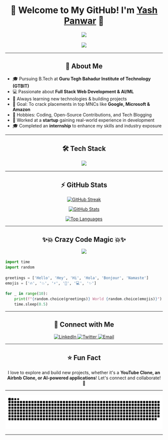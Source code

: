 <h1 align="center">🚀 Welcome to My GitHub! I'm <a href="https://github.com/YashPanwar">Yash Panwar</a> 🚀</h1>

<p align="center">
  <img src="https://readme-typing-svg.herokuapp.com?font=Fira+Code&duration=4000&pause=1000&color=34D399&center=true&width=435&lines=Full+Stack+Web+Developer;AI%2FML+Enthusiast;Tech+Explorer+%26+Innovator"/>
</p>

<p align="center">
  <img src="https://media.giphy.com/media/RbDKaczqWovIugyJmW/giphy.gif" width="400"/>
</p>

---

<h2 align="center">🌟 About Me</h2>

<ul>
<li>🎓 Pursuing B.Tech at <b>Guru Tegh Bahadur Institute of Technology (GTBIT)</b></li>
<li>💻 Passionate about <b>Full Stack Web Development & AI/ML</b></li>
<li>🚀 Always learning new technologies & building projects</li>
<li>🎯 Goal: To crack placements in top MNCs like <b>Google, Microsoft & Amazon</b></li>
<li>🎨 Hobbies: Coding, Open-Source Contributions, and Tech Blogging</li>
<li>🏢 Worked at a <b>startup</b> gaining real-world experience in development</li>
<li>🎓 Completed an <b>internship</b> to enhance my skills and industry exposure</li>
</ul>

---

<h2 align="center">🛠 Tech Stack</h2>
<p align="center">
  <img src="https://skillicons.dev/icons?i=html,css,js,python,java,ts,react,nextjs,nodejs,express,mongodb,tailwind,prisma,python,docker,git,github"/>
</p>

---

<h2 align="center">⚡ GitHub Stats</h2>

<p align="center">
  <a href="https://github.com/YashPanwar1408">
    <img
      src="https://streak-stats.demolab.com?user=YashPanwar1408&theme=tokyonight&hide_border=true"
      alt="GitHub Streak"
      onerror="this.onerror=null; this.src='https://github-readme-streak-stats.herokuapp.com?user=YashPanwar1408&theme=tokyonight&hide_border=true';"
    />
  </a>
</p>



<p align="center">
  <a href="https://github.com/YashPanwar1408">
    <img src="https://github-readme-stats.vercel.app/api?username=YashPanwar1408&show_icons=true&theme=tokyonight&hide_border=true" alt="GitHub Stats" />
  </a>
</p>

<p align="center">
  <a href="https://github.com/YashPanwar1408">
    <img src="https://github-readme-stats.vercel.app/api/top-langs/?username=YashPanwar1408&layout=compact&theme=tokyonight&hide_border=true" alt="Top Languages" />
  </a>
</p>


---

<h2 align="center">✨💥 Crazy Code Magic 💥✨</h2>

<p align="center">
  <img src="https://media.giphy.com/media/v1.Y2lkPTc5MGI3NjExZWFjNzU1ZDYwMmY2MTZhNzYyYTVhN2QyMDgwMzEyN2I3MGJmNGY2ZiZlcD12MV9naWZzX3NlYXJjaCZjdD1n/3o7aCTfyhYawdOXcFW/giphy.gif" width="400"/>
</p>

```python
import time
import random

greetings = ['Hello', 'Hey', 'Hi', 'Hola', 'Bonjour', 'Namaste']
emojis = ['🔥', '💥', '⚡', '🚀', '💻', '✨']

for _ in range(10):
    print(f"{random.choice(greetings)} World {random.choice(emojis)}")
    time.sleep(0.5)
```

--- 

<h2 align="center">🚀 Connect with Me</h2>

<p align="center">
  <a href="https://www.linkedin.com/in/yash-panwar-796673320" target="_blank">
    <img src="https://img.shields.io/badge/LinkedIn-%230A66C2.svg?style=for-the-badge&logo=linkedin&logoColor=white" alt="LinkedIn" />
  </a> 
  <a href="https://x.com/YashPanwar_0001" target="_blank">
    <img src="https://img.shields.io/badge/Twitter-%231DA1F2.svg?style=for-the-badge&logo=twitter&logoColor=white" alt="Twitter" />
  </a> 
  <a href="mailto:panwarhp2351@gmail.com">
    <img src="https://img.shields.io/badge/Email-%23D14836.svg?style=for-the-badge&logo=gmail&logoColor=white" alt="Email" />
  </a>
</p>


---

<h2 align="center">⭐ Fun Fact</h2> <p align="center">I love to explore and build new projects, whether it's a <b>YouTube Clone, an Airbnb Clone, or AI-powered applications</b>! Let's connect and collaborate! 🚀</p>

---

<picture>
  <source media="(prefers-color-scheme: dark)" srcset="https://raw.githubusercontent.com/YashPanwar1408/YashPanwar1408/output/github-snake-dark.svg" />
  <source media="(prefers-color-scheme: light)" srcset="https://raw.githubusercontent.com/YashPanwar1408/YashPanwar1408/output/github-snake.svg" />
  <img alt="github-snake" src="https://raw.githubusercontent.com/YashPanwar1408/YashPanwar1408/output/github-snake.svg" />
</picture>

---
